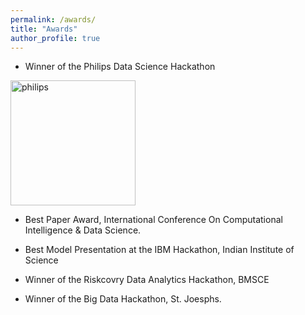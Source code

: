 ```yaml
---
permalink: /awards/
title: "Awards"
author_profile: true
---
```


- Winner of the Philips Data Science Hackathon
<img src="https://parasnaren.github.io/images/philips.jfif" alt="philips" width="200"/>

- Best Paper Award, International Conference On Computational Intelligence & Data Science.

- Best Model Presentation at the IBM Hackathon, Indian Institute of Science

- Winner of the Riskcovry Data Analytics Hackathon, BMSCE

- Winner of the Big Data Hackathon, St. Joesphs.

